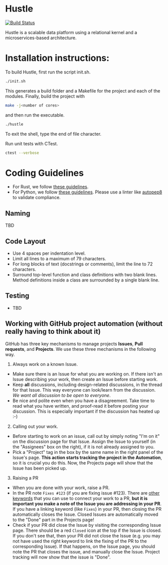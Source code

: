 # Hustle    
[![Build Status](https://travis-ci.com/UWHustle/hustle.svg?branch=master)](https://travis-ci.com/UWHustle/hustle)

Hustle is a scalable data platform using a relational kernel and a microservices-based architecture.

Installation instructions:
==========================
To build Hustle, first run the script init.sh.

```bash
./init.sh
```

This generates a build folder and a Makefile for the project and each of the modules. Finally, build the project with

```bash
make -j<number of cores>
```

and then run the executable.
```bash
./hustle
```

To exit the shell, type the end of file character.

Run unit tests with CTest.
```bash
ctest --verbose
```

Coding Guidelines
=================
- For Rust, we follow [these guidelines](https://github.com/rust-lang-nursery/fmt-rfcs).
- For Python, we follow [these guidelines](https://www.python.org/dev/peps/pep-0008). Please use a linter like [autopep8](https://pypi.python.org/pypi/autopep8) to validate compliance.

Naming
-------
TBD

Code Layout
-----------
* Use 4 spaces per indentation level.
* Limit all lines to a maximum of 79 characters.
* For long blocks of text (docstrings or comments), limit the line to 72 characters.
* Surround top-level function and class definitions with two blank lines. Method definitions inside a class are surrounded by a single blank line.

Testing
----------
* TBD


Working with GitHub project automation (without really having to think about it)
-------
GitHub has three key mechanisms to manage projects **Issues**, **Pull requests**, and **Projects**. We use these three mechanisms in the following way.

1. Always work on a known Issue.
- Make sure there is an Issue for what you are working on. If there isn't an Issue describing your work, then create an Issue before starting work.
- Keep **all** discussions, including design-related discussions, in the thread for that Issue. This way everyone can look/learn from the discussion. *We want all discussion to be open to everyone*.
- Be nice and polite even when you have a disagreement. Take time to read what you have written, and proof-read it before posting your discussion. This is especially important if the discussion has heated up :-)

2. Calling out your work.
- Before starting to work on an issue, call out by simply noting "I'm on it" on the discussion page for that Issue. Assign the Issue to yourself (in the "Assignees" box on the right), if it is not already assigned to you.
- Pick a "Project" tag in the box by the same name in the right panel of the Issue's page. **This action starts tracking the project in the Automation**, so it is crucial you do this. Now, the Projects page will show that the Issue has been picked up.

3. Raising a PR
- When you are done with your work, raise a PR.
- In the PR note `Fixes #123` (if you are fixing issue #123). There are [other keywords](https://help.github.com/articles/closing-issues-using-keywords/) that you can use to connect your work to a PR, **but it is important you make a note of the Issue you are addressing in your PR**. If you have a linking keyword  (like `Fixes`) in your PR, then closing the PR automatically closes the Issue. Closed Issues are automatically moved to the "Done" part in the Projects page!
- Check if your PR did close the Issue by visiting the corresponding Issue page. There should be a red `Closed` icon at the top if the Issue is closed. If you don't see that, then your PR did not close the Issue (e.g. you may not have used the right keyword to link the fixing of the PR to the corresponding Issue). If that happens, on the Issue page, you should note the PR that closes the issue, and manually close the Issue. Project tracking will now show that the issue is "Done".
